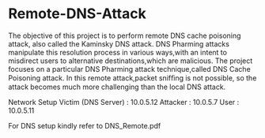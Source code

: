 # Remote-DNS-Attack

The objective of this project is to perform remote DNS cache poisoning attack, also called the Kaminsky DNS attack. 
DNS Pharming attacks manipulate this resolution process in various ways,with an intent to misdirect users to alternative destinations,which are malicious. The project focuses on a particular DNS Pharming attack technique,called DNS Cache Poisoning attack.  In this remote attack,packet snifﬁng is not possible, so the attack becomes much more challenging than the local DNS attack.

Network Setup 
Victim (DNS Server) : 10.0.5.12
Attacker : 10.0.5.7
User : 10.0.5.11

For DNS setup kindly refer to DNS_Remote.pdf
